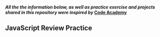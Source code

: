#### _All the the information below, as well as practice exercise and projects shared in this repository were inspired by_ [Code Academy](https://www.codecademy.com/)

## JavaScript Review Practice
